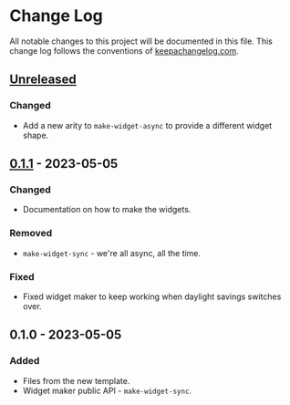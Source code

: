 # Change Log
All notable changes to this project will be documented in this file. This change log follows the conventions of [keepachangelog.com](http://keepachangelog.com/).

## [Unreleased]
### Changed
- Add a new arity to `make-widget-async` to provide a different widget shape.

## [0.1.1] - 2023-05-05
### Changed
- Documentation on how to make the widgets.

### Removed
- `make-widget-sync` - we're all async, all the time.

### Fixed
- Fixed widget maker to keep working when daylight savings switches over.

## 0.1.0 - 2023-05-05
### Added
- Files from the new template.
- Widget maker public API - `make-widget-sync`.

[Unreleased]: https://sourcehost.site/your-name/bookmark-files-combiner/compare/0.1.1...HEAD
[0.1.1]: https://sourcehost.site/your-name/bookmark-files-combiner/compare/0.1.0...0.1.1
